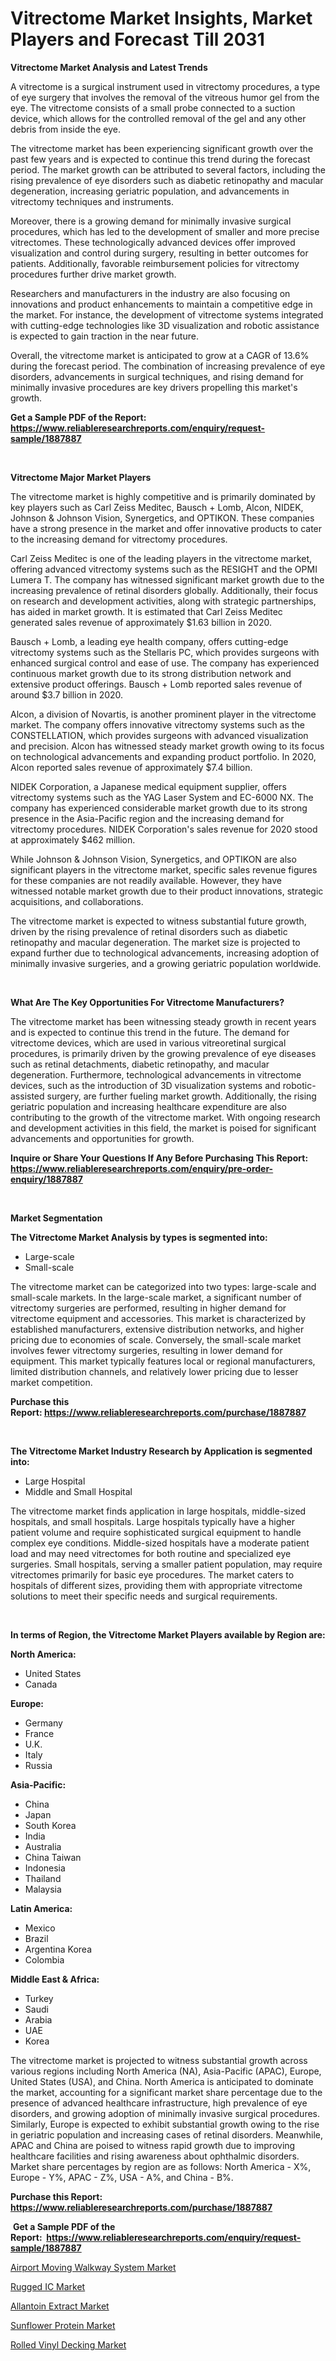 <p><h1>Vitrectome Market Insights, Market Players and Forecast Till 2031</h1></p><p><strong>Vitrectome Market Analysis and Latest Trends</strong></p>
<p><p>A vitrectome is a surgical instrument used in vitrectomy procedures, a type of eye surgery that involves the removal of the vitreous humor gel from the eye. The vitrectome consists of a small probe connected to a suction device, which allows for the controlled removal of the gel and any other debris from inside the eye.</p><p>The vitrectome market has been experiencing significant growth over the past few years and is expected to continue this trend during the forecast period. The market growth can be attributed to several factors, including the rising prevalence of eye disorders such as diabetic retinopathy and macular degeneration, increasing geriatric population, and advancements in vitrectomy techniques and instruments.</p><p>Moreover, there is a growing demand for minimally invasive surgical procedures, which has led to the development of smaller and more precise vitrectomes. These technologically advanced devices offer improved visualization and control during surgery, resulting in better outcomes for patients. Additionally, favorable reimbursement policies for vitrectomy procedures further drive market growth.</p><p>Researchers and manufacturers in the industry are also focusing on innovations and product enhancements to maintain a competitive edge in the market. For instance, the development of vitrectome systems integrated with cutting-edge technologies like 3D visualization and robotic assistance is expected to gain traction in the near future.</p><p>Overall, the vitrectome market is anticipated to grow at a CAGR of 13.6% during the forecast period. The combination of increasing prevalence of eye disorders, advancements in surgical techniques, and rising demand for minimally invasive procedures are key drivers propelling this market's growth.</p></p>
<p><strong>Get a Sample PDF of the Report:&nbsp; <a href="https://www.reliableresearchreports.com/enquiry/request-sample/1887887">https://www.reliableresearchreports.com/enquiry/request-sample/1887887</a></strong></p>
<p>&nbsp;</p>
<p><strong>Vitrectome Major Market Players</strong></p>
<p><p>The vitrectome market is highly competitive and is primarily dominated by key players such as Carl Zeiss Meditec, Bausch + Lomb, Alcon, NIDEK, Johnson & Johnson Vision, Synergetics, and OPTIKON. These companies have a strong presence in the market and offer innovative products to cater to the increasing demand for vitrectomy procedures.</p><p>Carl Zeiss Meditec is one of the leading players in the vitrectome market, offering advanced vitrectomy systems such as the RESIGHT and the OPMI Lumera T. The company has witnessed significant market growth due to the increasing prevalence of retinal disorders globally. Additionally, their focus on research and development activities, along with strategic partnerships, has aided in market growth. It is estimated that Carl Zeiss Meditec generated sales revenue of approximately $1.63 billion in 2020.</p><p>Bausch + Lomb, a leading eye health company, offers cutting-edge vitrectomy systems such as the Stellaris PC, which provides surgeons with enhanced surgical control and ease of use. The company has experienced continuous market growth due to its strong distribution network and extensive product offerings. Bausch + Lomb reported sales revenue of around $3.7 billion in 2020.</p><p>Alcon, a division of Novartis, is another prominent player in the vitrectome market. The company offers innovative vitrectomy systems such as the CONSTELLATION, which provides surgeons with advanced visualization and precision. Alcon has witnessed steady market growth owing to its focus on technological advancements and expanding product portfolio. In 2020, Alcon reported sales revenue of approximately $7.4 billion.</p><p>NIDEK Corporation, a Japanese medical equipment supplier, offers vitrectomy systems such as the YAG Laser System and EC-6000 NX. The company has experienced considerable market growth due to its strong presence in the Asia-Pacific region and the increasing demand for vitrectomy procedures. NIDEK Corporation's sales revenue for 2020 stood at approximately $462 million.</p><p>While Johnson & Johnson Vision, Synergetics, and OPTIKON are also significant players in the vitrectome market, specific sales revenue figures for these companies are not readily available. However, they have witnessed notable market growth due to their product innovations, strategic acquisitions, and collaborations.</p><p>The vitrectome market is expected to witness substantial future growth, driven by the rising prevalence of retinal disorders such as diabetic retinopathy and macular degeneration. The market size is projected to expand further due to technological advancements, increasing adoption of minimally invasive surgeries, and a growing geriatric population worldwide.</p></p>
<p>&nbsp;</p>
<p><strong>What Are The Key Opportunities For Vitrectome Manufacturers?</strong></p>
<p><p>The vitrectome market has been witnessing steady growth in recent years and is expected to continue this trend in the future. The demand for vitrectome devices, which are used in various vitreoretinal surgical procedures, is primarily driven by the growing prevalence of eye diseases such as retinal detachments, diabetic retinopathy, and macular degeneration. Furthermore, technological advancements in vitrectome devices, such as the introduction of 3D visualization systems and robotic-assisted surgery, are further fueling market growth. Additionally, the rising geriatric population and increasing healthcare expenditure are also contributing to the growth of the vitrectome market. With ongoing research and development activities in this field, the market is poised for significant advancements and opportunities for growth.</p></p>
<p><strong>Inquire or Share Your Questions If Any Before Purchasing This Report: <a href="https://www.reliableresearchreports.com/enquiry/pre-order-enquiry/1887887">https://www.reliableresearchreports.com/enquiry/pre-order-enquiry/1887887</a></strong></p>
<p>&nbsp;</p>
<p><strong>Market Segmentation</strong></p>
<p><strong>The Vitrectome Market Analysis by types is segmented into:</strong></p>
<p><ul><li>Large-scale</li><li>Small-scale</li></ul></p>
<p><p>The vitrectome market can be categorized into two types: large-scale and small-scale markets. In the large-scale market, a significant number of vitrectomy surgeries are performed, resulting in higher demand for vitrectome equipment and accessories. This market is characterized by established manufacturers, extensive distribution networks, and higher pricing due to economies of scale. Conversely, the small-scale market involves fewer vitrectomy surgeries, resulting in lower demand for equipment. This market typically features local or regional manufacturers, limited distribution channels, and relatively lower pricing due to lesser market competition.</p></p>
<p><strong>Purchase this Report:&nbsp;<a href="https://www.reliableresearchreports.com/purchase/1887887">https://www.reliableresearchreports.com/purchase/1887887</a></strong></p>
<p>&nbsp;</p>
<p><strong>The Vitrectome Market Industry Research by Application is segmented into:</strong></p>
<p><ul><li>Large Hospital</li><li>Middle and Small Hospital</li></ul></p>
<p><p>The vitrectome market finds application in large hospitals, middle-sized hospitals, and small hospitals. Large hospitals typically have a higher patient volume and require sophisticated surgical equipment to handle complex eye conditions. Middle-sized hospitals have a moderate patient load and may need vitrectomes for both routine and specialized eye surgeries. Small hospitals, serving a smaller patient population, may require vitrectomes primarily for basic eye procedures. The market caters to hospitals of different sizes, providing them with appropriate vitrectome solutions to meet their specific needs and surgical requirements.</p></p>
<p>&nbsp;</p>
<p><strong>In terms of Region, the Vitrectome Market Players available by Region are:</strong></p>
<p>
    <p> <strong> North America: </strong>
        <ul>
            <li>United States</li>
            <li>Canada</li>
        </ul>
        </p> 
    <p> <strong> Europe: </strong>
        <ul>
            <li>Germany</li>
            <li>France</li>
            <li>U.K.</li>
            <li>Italy</li>
            <li>Russia</li>
        </ul>
        </p> 
    <p> <strong> Asia-Pacific: </strong>
        <ul>
            <li>China</li>
            <li>Japan</li>
            <li>South Korea</li>
            <li>India</li>
            <li>Australia</li>
            <li>China Taiwan</li>
            <li>Indonesia</li>
            <li>Thailand</li>
            <li>Malaysia</li>
        </ul>
        </p> 
    <p> <strong> Latin America: </strong>
        <ul>
            <li>Mexico</li>
            <li>Brazil</li>
            <li>Argentina Korea</li>
            <li>Colombia</li>
        </ul>
        </p> 
    <p> <strong> Middle East & Africa: </strong>
        <ul>
            <li>Turkey</li>
            <li>Saudi</li>
            <li>Arabia</li>
            <li>UAE</li>
            <li>Korea</li>
        </ul>
    </p>
    </p>
<p><p>The vitrectome market is projected to witness substantial growth across various regions including North America (NA), Asia-Pacific (APAC), Europe, United States (USA), and China. North America is anticipated to dominate the market, accounting for a significant market share percentage due to the presence of advanced healthcare infrastructure, high prevalence of eye disorders, and growing adoption of minimally invasive surgical procedures. Similarly, Europe is expected to exhibit substantial growth owing to the rise in geriatric population and increasing cases of retinal disorders. Meanwhile, APAC and China are poised to witness rapid growth due to improving healthcare facilities and rising awareness about ophthalmic disorders. Market share percentages by region are as follows: North America - X%, Europe - Y%, APAC - Z%, USA - A%, and China - B%.</p></p>
<p><strong>Purchase this Report: <a href="https://www.reliableresearchreports.com/purchase/1887887">https://www.reliableresearchreports.com/purchase/1887887</a></strong></p>
<p>&nbsp;<strong>Get a Sample PDF of the Report:&nbsp;&nbsp;<a href="https://www.reliableresearchreports.com/enquiry/request-sample/1887887">https://www.reliableresearchreports.com/enquiry/request-sample/1887887</a></strong></p>
<p><strong></strong></p>
<p><p><a href="https://medium.com/@evelynarmstrong2022/airport-moving-walkway-system-market-size-cagr-trends-2024-2030-85825f9a91ad">Airport Moving Walkway System Market</a></p><p><a href="https://medium.com/@evelynarmstrong2022/rugged-ic-market-competitive-analysis-market-trends-and-forecast-to-2030-10a03e281bd0">Rugged IC Market</a></p><p><a href="https://medium.com/@evelynarmstrong2022/allantoin-extract-market-research-report-its-history-and-forecast-2023-to-2030-a135448370cf">Allantoin Extract Market</a></p><p><a href="https://medium.com/@evelynarmstrong2022/sunflower-protein-market-furnishes-information-on-market-share-market-trends-and-market-growth-cfedd2fa5f00">Sunflower Protein Market</a></p><p><a href="https://medium.com/@evelynarmstrong2022/rolled-vinyl-decking-market-the-key-to-successful-business-strategy-forecast-till-2030-40a0393b48ea">Rolled Vinyl Decking Market</a></p></p>
